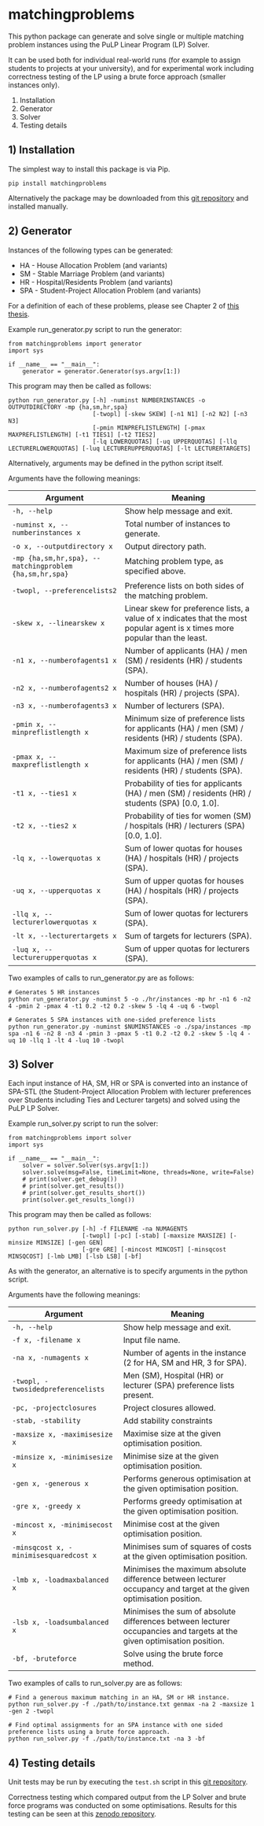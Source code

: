 # matchingproblems

This python package can generate and solve single or multiple matching problem instances using the PuLP Linear Program (LP) Solver.

It can be used both for individual real-world runs (for example to assign students to projects at your university), and for experimental work including correctness testing of the LP using a brute force approach (smaller instances only).

1) Installation
2) Generator
3) Solver
4) Testing details

## 1) Installation

The simplest way to install this package is via Pip.

```
pip install matchingproblems
```

Alternatively the package may be downloaded from this [git repository](https://github.com/fmcooper/matchingproblems) and installed manually.

## 2) Generator
Instances of the following types can be generated:
* HA - House Allocation Problem (and variants)
* SM - Stable Marriage Problem (and variants)
* HR - Hospital/Residents Problem (and variants)
* SPA - Student-Project Allocation Problem (and variants)

For a definition of each of these problems, please see Chapter 2 of [this thesis](http://theses.gla.ac.uk/81622/).

Example run_generator.py script to run the generator:

```
from matchingproblems import generator
import sys

if __name__ == "__main__":
    generator = generator.Generator(sys.argv[1:])
```

This program may then be called as follows:

```
python run_generator.py [-h] -numinst NUMBERINSTANCES -o OUTPUTDIRECTORY -mp {ha,sm,hr,spa} 
                        [-twopl] [-skew SKEW] [-n1 N1] [-n2 N2] [-n3 N3] 
                        [-pmin MINPREFLISTLENGTH] [-pmax MAXPREFLISTLENGTH] [-t1 TIES1] [-t2 TIES2]
                        [-lq LOWERQUOTAS] [-uq UPPERQUOTAS] [-llq LECTURERLOWERQUOTAS] [-luq LECTURERUPPERQUOTAS] [-lt LECTURERTARGETS]
```

Alternatively, arguments may be defined in the python script itself.

Arguments have the following meanings:

Argument | Meaning
--- | ---
`-h, --help` | Show help message and exit.
`-numinst x, --numberinstances x` | Total number of instances to generate.
`-o x, --outputdirectory x` | Output directory path.
`-mp {ha,sm,hr,spa}, --matchingproblem {ha,sm,hr,spa}` | Matching problem type, as specified above.
`-twopl, --preferencelists2` | Preference lists on both sides of the matching problem.
`-skew x, --linearskew x` | Linear skew for preference lists, a value of x indicates that the most popular agent is x times more popular than the least.
`-n1 x, --numberofagents1 x` | Number of applicants (HA) / men (SM) / residents (HR) / students (SPA).
`-n2 x, --numberofagents2 x` | Number of houses (HA) / hospitals (HR) / projects (SPA).
`-n3 x, --numberofagents3 x` | Number of lecturers (SPA).
`-pmin x, --minpreflistlength x` | Minimum size of preference lists for applicants (HA) / men (SM) / residents (HR) / students (SPA).
`-pmax x, --maxpreflistlength x` | Maximum size of preference lists for applicants (HA) / men (SM) / residents (HR) / students (SPA).
`-t1 x, --ties1 x` | Probability of ties for applicants (HA) / men (SM) / residents (HR) / students (SPA) [0.0, 1.0].
`-t2 x, --ties2 x` | Probability of ties for women (SM) / hospitals (HR) / lecturers (SPA) [0.0, 1.0].
`-lq x, --lowerquotas x` | Sum of lower quotas for houses (HA) / hospitals (HR) / projects (SPA).
`-uq x, --upperquotas x` | Sum of upper quotas for houses (HA) / hospitals (HR) / projects (SPA).
`-llq x, --lecturerlowerquotas x` | Sum of lower quotas for lecturers (SPA).
`-lt x, --lecturertargets x` | Sum of targets for lecturers (SPA).
`-luq x, --lecturerupperquotas x` | Sum of upper quotas for lecturers (SPA).
    
Two examples of calls to run_generator.py are as follows:
```
# Generates 5 HR instances
python run_generator.py -numinst 5 -o ./hr/instances -mp hr -n1 6 -n2 4 -pmin 2 -pmax 4 -t1 0.2 -t2 0.2 -skew 5 -lq 4 -uq 6 -twopl
```
```
# Generates 5 SPA instances with one-sided preference lists
python run_generator.py -numinst $NUMINSTANCES -o ./spa/instances -mp spa -n1 6 -n2 8 -n3 4 -pmin 3 -pmax 5 -t1 0.2 -t2 0.2 -skew 5 -lq 4 -uq 10 -llq 1 -lt 4 -luq 10 -twopl
```
   
## 3) Solver

Each input instance of HA, SM, HR or SPA is converted into an instance of SPA-STL (the Student-Project Allocation Problem with lecturer preferences over Students including Ties and Lecturer targets) and solved using the PuLP LP Solver.

Example run_solver.py script to run the solver:

```
from matchingproblems import solver
import sys

if __name__ == "__main__":
    solver = solver.Solver(sys.argv[1:])
    solver.solve(msg=False, timeLimit=None, threads=None, write=False)
    # print(solver.get_debug())
    # print(solver.get_results())
    # print(solver.get_results_short())
    print(solver.get_results_long())
```


This program may then be called as follows:

```
python run_solver.py [-h] -f FILENAME -na NUMAGENTS 
                     [-twopl] [-pc] [-stab] [-maxsize MAXSIZE] [-minsize MINSIZE] [-gen GEN]
                     [-gre GRE] [-mincost MINCOST] [-minsqcost MINSQCOST] [-lmb LMB] [-lsb LSB] [-bf]
```

As with the generator, an alternative is to specify arguments in the python script.

Arguments have the following meanings:

Argument | Meaning
--- | ---
`-h, --help` | Show help message and exit.
`-f x, -filename x` | Input file name.
`-na x, -numagents x` | Number of agents in the instance (2 for HA, SM and HR, 3 for SPA).
`-twopl, -twosidedpreferencelists` | Men (SM), Hospital (HR) or lecturer (SPA) preference lists present.
`-pc, -projectclosures` | Project closures allowed.
`-stab, -stability` | Add stability constraints
`-maxsize x, -maximisesize x` | Maximise size at the given optimisation position.
`-minsize x, -minimisesize x` | Minimise size at the given optimisation position.
`-gen x, -generous x` | Performs generous optimisation at the given optimisation position.
`-gre x, -greedy x` | Performs greedy optimisation at the given optimisation position.
`-mincost x, -minimisecost x` | Minimise cost at the given optimisation position.
`-minsqcost x, -minimisesquaredcost x` | Minimises sum of squares of costs at the given optimisation position.
`-lmb x, -loadmaxbalanced x` | Minimises the maximum absolute difference between lecturer occupancy and target at the given optimisation position.
`-lsb x, -loadsumbalanced x` | Minimises the sum of absolute differences between lecturer occupancies and targets at the given optimisation position.
`-bf, -bruteforce` | Solve using the brute force method.


Two examples of calls to run_solver.py are as follows:
```
# Find a generous maximum matching in an HA, SM or HR instance.
python run_solver.py -f ./path/to/instance.txt genmax -na 2 -maxsize 1 -gen 2 -twopl
```
```
# Find optimal assignments for an SPA instance with one sided preference lists using a brute force approach.
python run_solver.py -f ./path/to/instance.txt -na 3 -bf
```       


## 4) Testing details

Unit tests may be run by executing the `test.sh` script in this [git repository](https://github.com/fmcooper/matchingproblems).

Correctness testing which compared output from the LP Solver and brute force programs was conducted on some optimisations. Results for this testing can be seen at this [zenodo repository](10.5281/zenodo.4065148).



